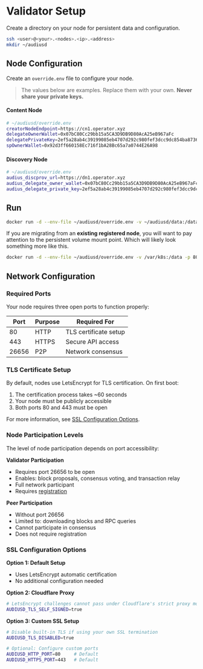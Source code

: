 # Validator Setup

Create a directory on your node for persistent data and configuration.

```bash
ssh <user>@<your>.<nodes>.<ip>.<address>
mkdir ~/audiusd
```

## Node Configuration

Create an `override.env` file to configure your node.

> The values below are examples. Replace them with your own. **Never share your private keys.**

#### Content Node
```bash
# ~/audiusd/override.env
creatorNodeEndpoint=https://cn1.operator.xyz
delegateOwnerWallet=0x07bC80Cc29bb15a5CA3D9DB9D80AcA25eB967aFc
delegatePrivateKey=2ef5a28ab4c39199085eb4707d292c980fef3dcc9dc854ba8736a545c11e81c4
spOwnerWallet=0x92d3ff660158Ec716f1bA28Bc65a7a0744E26A98
```

#### Discovery Node
```bash
# ~/audiusd/override.env
audius_discprov_url=https://dn1.operator.xyz
audius_delegate_owner_wallet=0x07bC80Cc29bb15a5CA3D9DB9D80AcA25eB967aFc
audius_delegate_private_key=2ef5a28ab4c39199085eb4707d292c980fef3dcc9dc854ba8736a545c11e81c4
```

## Run

```bash
docker run -d --env-file ~/audiusd/override.env -v ~/audiusd/data:/data -p 80:80 -p 443:443 -p 26656:26656 audius/audiusd:current
```

If you are migrating from an **existing registered node**, you will want to pay attention to the persistent volume mount point. Which will likely look something more like this.

```bash
docker run -d --env-file ~/audiusd/override.env -v /var/k8s:/data -p 80:80 -p 443:443 -p 26656:26656 audius/audiusd:current
```

## Network Configuration

### Required Ports

Your node requires three open ports to function properly:

| Port  | Purpose | Required For           |
|-------|---------|------------------------|
| 80    | HTTP    | TLS certificate setup  |
| 443   | HTTPS   | Secure API access      |
| 26656 | P2P     | Network consensus      |

### TLS Certificate Setup

By default, nodes use LetsEncrypt for TLS certification. On first boot:
1. The certification process takes ~60 seconds
2. Your node must be publicly accessible
3. Both ports 80 and 443 must be open

For more information, see [SSL Configuration Options](#ssl-configuration-options).

### Node Participation Levels

The level of node participation depends on port accessibility:

**Validator Participation**
- Requires port 26656 to be open
- Enables: block proposals, consensus voting, and transaction relay
- Full network participant
- Requires [registration](https://docs.audius.org/node-operator/setup/registration/)

**Peer Participation**
- Without port 26656
- Limited to: downloading blocks and RPC queries
- Cannot participate in consensus
- Does not require registration

### SSL Configuration Options

**Option 1: Default Setup**
- Uses LetsEncrypt automatic certification
- No additional configuration needed

**Option 2: Cloudflare Proxy**

```bash
# LetsEncrypt challenges cannot pass under Cloudflare's strict proxy mode
AUDIUSD_TLS_SELF_SIGNED=true
```

**Option 3: Custom SSL Setup**
```bash
# Disable built-in TLS if using your own SSL termination
AUDIUSD_TLS_DISABLED=true

# Optional: Configure custom ports
AUDIUSD_HTTP_PORT=80     # Default
AUDIUSD_HTTPS_PORT=443   # Default
```
